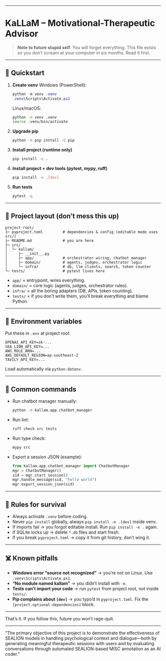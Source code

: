 
---

# KaLLaM – Motivational-Therapeutic Advisor

> **Note to future stupid self**: You will forget everything. This file exists so you don’t scream at your computer in six months. Read it first.

---

## 🚀 Quickstart

1. **Create venv**
   Windows (PowerShell):

   ```powershell
   python -m venv .venv
   .venv\Scripts\Activate.ps1
   ```

   Linux/macOS:

   ```bash
   python -m venv .venv
   source .venv/bin/activate
   ```

2. **Upgrade pip**

   ```bash
   python -m pip install -U pip
   ```

3. **Install project (runtime only)**

   ```bash
   pip install -e .
   ```

4. **Install project + dev tools (pytest, mypy, ruff)**

   ```bash
   pip install -e .[dev]
   ```

5. **Run tests**

   ```bash
   pytest -q
   ```

---

## 📂 Project layout (don’t mess this up)

```
project-root/
├─ pyproject.toml         # dependencies & config (editable mode uses src/)
├─ README.md              # you are here
├─ src/
│  └─ kallam/
│     ├─ __init__.py
│     ├─ app/             # orchestrator wiring, chatbot manager
│     ├─ domain/          # agents, judges, orchestrator logic
│     └─ infra/           # db, llm clients, search, token counter
└─ tests/                 # pytest lives here
```

* `app/` = entrypoint, wires everything.
* `domain/` = core logic (agents, judges, orchestrator rules).
* `infra/` = all the boring adapters (DB, APIs, token counting).
* `tests/` = if you don’t write them, you’ll break everything and blame Python.

---

## 🔑 Environment variables

Put these in `.env` at project root:

```
OPENAI_API_KEY=sk-...
SEA_LION_API_KEY=...
AWS_ROLE_ARN=...
AWS_DEFAULT_REGION=ap-southeast-2
TAVILY_API_KEY=...
```

Load automatically via `python-dotenv`.

---

## 🧪 Common commands

* Run chatbot manager manually:

  ```bash
  python -m kallam.app.chatbot_manager
  ```

* Run lint:

  ```bash
  ruff check src tests
  ```

* Run type check:

  ```bash
  mypy src
  ```

* Export a session JSON (example):

  ```python
  from kallam.app.chatbot_manager import ChatbotManager
  mgr = ChatbotManager()
  sid = mgr.start_session()
  mgr.handle_message(sid, "hello world")
  mgr.export_session_json(sid)
  ```

---

## 🧹 Rules for survival

* Always activate `.venv` before coding.
* Never `pip install` globally, always `pip install -e .[dev]` inside venv.
* If imports fail → you forgot editable install. Run `pip install -e .` again.
* If SQLite locks up → delete `*.db` files and start fresh.
* If you break `pyproject.toml` → copy it from git history, don’t wing it.

---

## ☠️ Known pitfalls

* **Windows error “source not recognized”** → you’re not on Linux. Use `.venv\Scripts\Activate.ps1`.
* **“No module named kallam”** → you didn’t install with `-e`.
* **Tests can’t import your code** → run `pytest` from project root, not inside `tests/`.
* **Pip complains about `[dev]`** → you typo’d in `pyproject.toml`. Fix the `[project.optional-dependencies]` block.

---

That’s it. If you follow this, future you won’t rage-quit.

---

“The primary objective of this project is to demonstrate the effectiveness of SEALION models in handling psychological context and dialogue—both by generating meaningful therapeutic sessions with users and by evaluating conversations through automated SEALION-based MISC annotation as an AI coder.”